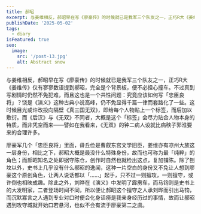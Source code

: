 ```yaml
---
title: 郝昭
excerpt: 与姜维相反，郝昭早在写《廖豪传》的时候就已是我军三个队友之一，正巧R大《姜维传》仅有寥寥数语提到郝昭，完全是个背景板，便不必担心撞车。
publishDate: '2025-05-02'
tags:
  - diary
isFeatured: true
seo:
  image:
    src: '/post-13.jpg'
    alt: Abstract snow
---
```


与姜维相反，郝昭早在写《廖豪传》的时候就已是我军三个队友之一，正巧R大《姜维传》仅有寥寥数语提到郝昭，完全是个背景板，便不必担心撞车。不过真到写剧情时仍然不免犯难，而且这也是一个共性问题：究竟应该如何写「忠臣良将」？饶是《演义》这种古典小说高峰，仍不免显得千篇一律而套路化了一些。这时候目光或许改投向隔壁《真三国无双》，即给每个人物贴上一个标签，而后加以敷衍。而《后汉》与《无双》不同者，大概是这个「标签」会尽力贴合人物本身的特质，而非凭空而来——譬如在我看来，《无双》的钟二病人设就比病秧子郭淮要来的合理许多。

廖豪军几个「忠臣良将」里面，毌丘俭是曹叡东宫文学旧臣，姜维亦有凉州大族这一层身份，相比之下，郝昭大概是最没什么特殊身份，故而也可称为最「纯粹」的角色；而郝昭知名之处即据守陈仓，创作时自然也就检出这点，复加铺陈。除了刨坟以外，史书上几乎没有什么郝昭的逸闻，这种一片空白的身份又不免让人想到廖豪这个原创角色，让两人说话都以「……」起手，只不过一则擅攻，一则擅守，或许倒也相映成趣。除此之外，刘晔在《演义》中发明了霹雳车，而马钧则是史书上的大发明家，二者登场时间不同，所以便让郝昭这个擅守之人承刘晔而引出马钧，而沉默寡言之人遇到专业对口时便会化身话痨是我亲身经历过的事情，故而让郝昭遇到攻守城就开始口若悬河，也似不会有流于廖豪第二之虞。
